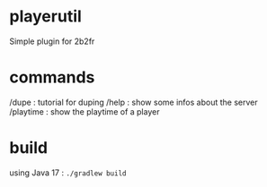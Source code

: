 # playerutil
 Simple plugin for 2b2fr

# commands

/dupe : tutorial for duping
/help : show some infos about the server
/playtime : show the playtime of a player

# build

using Java 17 : 
`./gradlew build`
